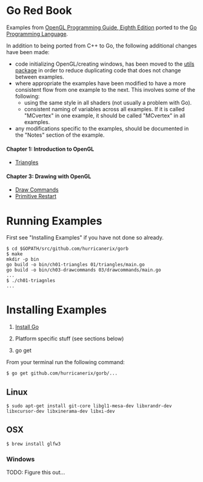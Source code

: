 Go Red Book
===========

Examples from
[OpenGL Programming Guide,  Eighth Edition](http://www.amazon.com/OpenGL-Programming-Guide-Official-Learning/dp/0321773039/)
ported to the [Go Programming Language](https://golang.org/).

In addition to being ported from C++ to Go, the following additional changes
have been made:

* code initializing OpenGL/creating windows, has been moved to the [utils package](utils/README.md) in
order to reduce duplicating code that does not change between examples.
* where appropriate the examples have been modified to have
a more consistent flow from one example to the next.  This involves some of the following:
  * using the same style in all shaders (not usually a problem with Go).
  * consistent naming of variables across all examples.  If it is called "MCvertex" in one
  example, it should be called "MCvertex" in all examples.
* any modifications specific to the examples, should be documented in the "Notes" section
of the example.

#### Chapter 1: Introduction to OpenGL
  * [Triangles](./01/triangles/README.md)

#### Chapter 3: Drawing with OpenGL
  * [Draw Commands](./03/drawcommands/README.md)
  * [Primitive Restart](./03/ch03_primitive_restart/README.md)

# Running Examples

First see "Installing Examples" if you have not done so already.

```
$ cd $GOPATH/src/github.com/hurricanerix/gorb
$ make
mkdir -p bin
go build -o bin/ch01-triangles 01/triangles/main.go
go build -o bin/ch03-drawcommands 03/drawcommands/main.go
...
$ ./ch01-triagnles
...
```


# Installing Examples

1. [Install Go](https://golang.org/doc/install)

2. Platform specific stuff (see sections below)

3. go get

From your terminal run the following command:

```
$ go get github.com/hurricanerix/gorb/...
```

## Linux

```
$ sudo apt-get install git-core libgl1-mesa-dev libxrandr-dev libxcursor-dev libxinerama-dev libxi-dev
```

## OSX

```
$ brew install glfw3
```

### Windows

TODO: Figure this out...
